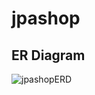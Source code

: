 # jpashop

## ER Diagram
![jpashopERD](https://github.com/dohwiii/jpashop/assets/102406112/050674a4-9385-4f59-8b17-3049c72b381d)
